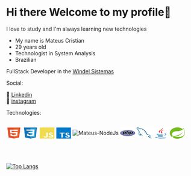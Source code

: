 <link href="./style.css" rel="stylesheet"></link>

<h1>Hi there Welcome to my profile👋</h1>

<p>I love to study and I'm always learning new technologies</p>

<ul>
   <li>My name is Mateus Cristian</li>
   <li>29 years old</li>
   <li>Technologist in System Analysis</li>
   <li>Brazilian</li>
</ul>

FullStack Developer in the <a href="https://www.windel.com.br/">Windel Sistemas</a>

<p>Social:</p>

💼 [Linkedin](https://www.linkedin.com/in/mateus-cristian-ferreira-de-paula-2520271a4/)<br>
📸 [instagram](https://www.instagram.com/mateuzoo/)

<p>Technologies:</p>
<div style="display: inline_block"><br>
  <img align="center" alt="Mateus-HTML" height="30" width="40" src="https://raw.githubusercontent.com/devicons/devicon/master/icons/html5/html5-original.svg">
  <img align="center" alt="Mateus-CSS" height="30" width="40" src="https://raw.githubusercontent.com/devicons/devicon/master/icons/css3/css3-original.svg">
  <img align="center" alt="Mateus-Js" height="30" width="40" src="https://raw.githubusercontent.com/devicons/devicon/master/icons/javascript/javascript-plain.svg">
  <img align="center" alt="Mateus-Ts" height="30" width="40" src="https://raw.githubusercontent.com/devicons/devicon/master/icons/typescript/typescript-plain.svg">
    <img src="https://cdn.jsdelivr.net/gh/devicons/devicon@latest/icons/nodejs/nodejs-plain-wordmark.svg" 
    align="center" alt="Mateus-NodeJs" height="30" width="40
    />
  <img align="center" alt="Mateus-React" height="30" width="40" src="https://raw.githubusercontent.com/devicons/devicon/master/icons/react/react-original.svg">
  <img align="center" alt="Mateus-PHP" height="30" width="40" src="https://raw.githubusercontent.com/devicons/devicon/master/icons/php/php-original.svg">
  <img align="center" alt="Mateus-MySql" height="30" width="40" src="https://raw.githubusercontent.com/devicons/devicon/master/icons/mysql/mysql-original.svg">
  <img align="center" alt="Mateus-MySql" height="30" width="40" src="https://raw.githubusercontent.com/devicons/devicon/master/icons/java/java-original.svg">
  <img align="center" alt="Mateus-MySql" height="30" width="40" src="https://raw.githubusercontent.com/devicons/devicon/master/icons/spring/spring-original.svg">
</div>

<br />
<br />
<br />

[![Top Langs](https://github-readme-stats.vercel.app/api/top-langs/?username=mateus-cristian&exclude_repo=Netflix_clone,facebook_clone,spotify_clone,Pagina-Flexbox)](https://github.com/anuraghazra/github-readme-stats)



